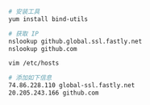 <!--
 * @Author: leyi leyi@myun.info
 * @Date: 2024-09-10 16:57:25
 * @LastEditors: leyi leyi@myun.info
 * @LastEditTime: 2024-11-08 17:17:17
 * @FilePath: /centos_install_shell/github 镜像.md
 * @Description:
 *
 * Copyright (c) 2024 by ${git_name_email}, All Rights Reserved.
-->

```sh
# 安装工具
yum install bind-utils
```

```sh
# 获取 IP
nslookup github.global.ssl.fastly.net
nslookup github.com
```

```sh
vim /etc/hosts

# 添加如下信息
74.86.228.110 global-ssl.fastly.net
20.205.243.166 github.com
```

